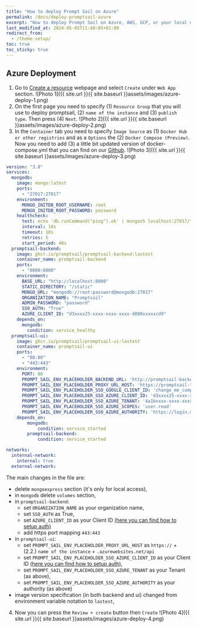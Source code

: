 ```yaml
---
title: "How to deploy Prompt Sail on Azure"
permalink: /docs/deploy-promptsail-azure
excerpt: "How to deploy Prompt Sail on Azure, AWS, GCP, or your local machine."
last_modified_at: 2024-05-05T11:48:05+01:00
redirect_from:
  - /theme-setup/
toc: true
toc_sticky: true
---
```



## Azure Deployment 

1. Go to [Create a resource](https://portal.azure.com/#create/hub) webpage and select `Create` under `Web App` section.
![Photo 1]({{ site.url }}{{ site.baseurl }}assets/images/azure-deploy-1.png)
2. On the first page you need to specify (1) `Resource Group` that you will use to deploy promptsail, (2) `name of the instance` and (3) `publish type`. Then press (4) `Next`.
![Photo 2]({{ site.url }}{{ site.baseurl }}assets/images/azure-deploy-2.png)
3. In the `Container` tab you need to specify `Image Source` as (1) `Docker Hub or other registries` and as a `Options` the (2) `Docker Compose (Preview)`. Now you need to add (3) a little bit updated version of docker-compose.yml that you can find on our [Github](https://github.com/PromptSail/prompt_sail/blob/main/docker-compose.yml).
![Photo 3]({{ site.url }}{{ site.baseurl }}assets/images/azure-deploy-3.png)

```yaml
version: "3.8"
services:
  mongodb:
    image: mongo:latest
    ports:
      - "27017:27017"
    environment:
      MONGO_INITDB_ROOT_USERNAME: root
      MONGO_INITDB_ROOT_PASSWORD: password
    healthcheck:
      test: echo 'db.runCommand("ping").ok' | mongosh localhost:27017/test --quiet
      interval: 10s
      timeout: 10s
      retries: 5
      start_period: 40s
  promptsail-backend:
    image: ghcr.io/promptsail/promptsail-backend:lastest
    container_name: promptsail-backend
    ports:
      - "8000:8000"
    environment:
      BASE_URL: "http://localhost:8000"
      STATIC_DIRECTORY: "/static"
      MONGO_URL: "mongodb://root:password@mongodb:27017"
      ORGANIZATION_NAME: "Promptsail"
      ADMIN_PASSWORD: "password"
      SSO_AUTH: "True"
      AZURE_CLIENT_ID: "d3xxxx25-xxxx-xxxx-xxxx-d080xxxxxcd9"
    depends_on:
      mongodb:
        condition: service_healthy
  promptsail-ui:
    image: ghcr.io/promptsail/promptsail-ui:lastest
    container_name: promptsail-ui
    ports:
      - "80:80"
      - "443:443"
    environment:
      PORT: 80
      PROMPT_SAIL_ENV_PLACEHOLDER_BACKEND_URL: 'http://promptsail-backend:8000/api'
      PROMPT_SAIL_ENV_PLACEHOLDER_PROXY_URL_HOST: 'https://promptsail-test.azurewebsites.net/api'
      PROMPT_SAIL_ENV_PLACEHOLDER_SSO_GOOGLE_CLIENT_ID: 'change_me_compose.apps.googleusercontent.com'
      PROMPT_SAIL_ENV_PLACEHOLDER_SSO_AZURE_CLIENT_ID: 'd3xxxx25-xxxx-xxxx-xxxx-d08xxxxxcd9'
      PROMPT_SAIL_ENV_PLACEHOLDER_SSO_AZURE_TENANT: '4a1bxxxx-xxxx-xxxx-xxxx-bcxxxx86cb29'
      PROMPT_SAIL_ENV_PLACEHOLDER_SSO_AZURE_SCOPES: 'user.read'
      PROMPT_SAIL_ENV_PLACEHOLDER_SSO_AZURE_AUTHORITY: 'https://login.microsoftonline.com/4axxxx18-xxxx-xxxx-xxxx-bcbxxxxxcb29'
    depends_on:
        mongodb:
            condition: service_started
        promptsail-backend:
            condition: service_started

networks:
  internal-network:
    internal: true
  external-network:
```

The main changes in the file are:
- delete `mongoexpress` section (it's only for local access),
- in `mongodb` delete `volumes` section,
- in `promptsail-backend`:
    - set `ORGANIZATION_NAME` as your organization name,
    - set `SSO_AUTH` as True,
    - set `AZURE_CLIENT_ID` as your Client ID [(here you can find how to setup auth)](docs/sso-configuration/)
    - add https port mapping `443:443`
- in `promptsail-ui`:
    - set `PROMPT_SAIL_ENV_PLACEHOLDER_PROXY_URL_HOST` as `https://` + (2.2.) `name of the instance` + `.azurewebsites.net/api`
    - set `PROMPT_SAIL_ENV_PLACEHOLDER_SSO_AZURE_CLIENT_ID` as your Client ID [(here you can find how to setup auth)](docs/sso-configuration/),
    - set `PROMPT_SAIL_ENV_PLACEHOLDER_SSO_AZURE_TENANT` as your Tenant (as above),
    - set `PROMPT_SAIL_ENV_PLACEHOLDER_SSO_AZURE_AUTHORITY` as your authority (as above)
- image version specification (in both backend and ui) changed from environment variable notation to `lastest`,

4. Now you can press the `Review + create` button then `Create`
![Photo 4]({{ site.url }}{{ site.baseurl }}assets/images/azure-deploy-4.png)